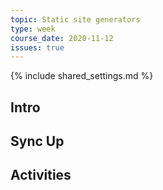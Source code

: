 ```yaml
---
topic: Static site generators
type: week
course_date: 2020-11-12
issues: true
---
```


{% include shared_settings.md %}

## Intro

## Sync Up

## Activities

<!--
Old title: Forms + errors

{::options auto_id_prefix="w11-" /}
## Agenda

- Stakeholder checkin
- 404 pages
- Form inputs and design

## Homework

- Continue to work on your project pages (more detailed info in the [Week 10 homework](#week10))
- Send me a code snippet of an HTML example of your BEM naming structure to discuss in class next week
  - Your example could be something you think is working well or be an example that you know needs improvement, up to you!
-->
